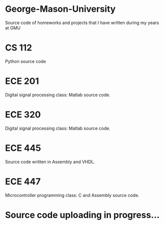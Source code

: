 # George-Mason-University
Source code of homeworks and projects that I have written during my years at GMU

# CS 112
Python source code

# ECE 201
Digital signal processing class: Matlab source code.

# ECE 320
Digital signal processing class: Matlab source code.

# ECE 445
Source code written in Assembly and VHDL.

# ECE 447
Microcontroller programming class: C and Assembly source code.

# Source code uploading in progress...
